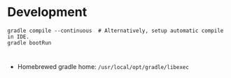 # Development
```
gradle compile --continuous  # Alternatively, setup automatic compile in IDE.
gradle bootRun
```

#
- Homebrewed gradle home: `/usr/local/opt/gradle/libexec`
